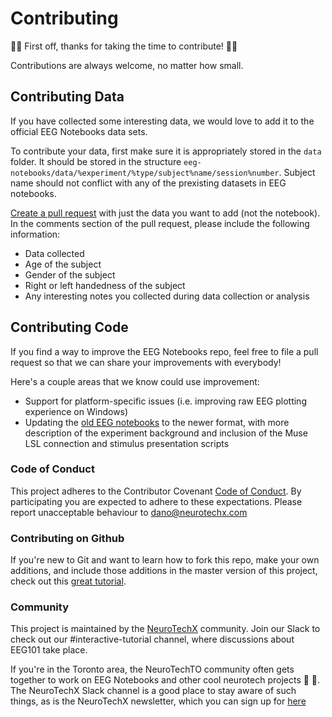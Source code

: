 # Contributing

:tada::clinking_glasses:  First off, thanks for taking the time to contribute! :tada::clinking_glasses:

Contributions are always welcome, no matter how small.

## Contributing Data

If you have collected some interesting data, we would love to add it to the official EEG Notebooks data sets.

To contribute your data, first make sure it is appropriately stored in the `data` folder. It should be stored in the structure `eeg-notebooks/data/%experiment/%type/subject%name/session%number`. Subject name should not conflict with any of the prexisting datasets in EEG notebooks.

[Create a pull request](https://help.github.com/articles/creating-a-pull-request/) with just the data you want to add (not the notebook). In the comments section of the pull request, please include the following information:
- Data collected
- Age of the subject
- Gender of the subject
- Right or left handedness of the subject
- Any interesting notes you collected during data collection or analysis

## Contributing Code

If you find a way to improve the EEG Notebooks repo, feel free to file a pull request so that we can share your improvements with everybody!

Here's a couple areas that we know could use improvement:
- Support for platform-specific issues (i.e. improving raw EEG plotting experience on Windows)
- Updating the [old EEG notebooks](https://github.com/NeuroTechX/eeg-notebooks/tree/master/old_notebooks) to the newer format, with more description of the experiment background and inclusion of the Muse LSL connection and stimulus presentation scripts


### Code of Conduct
This project adheres to the Contributor Covenant [Code of Conduct](CODE_OF_CONDUCT.md).
By participating you are expected to adhere to these expectations. Please report unacceptable behaviour to [dano@neurotechx.com](mailto:dano@neurotechx.com)

### Contributing on Github

If you're new to Git and want to learn how to fork this repo, make your own additions, and include those additions in the master version of this project, check out this [great tutorial](http://blog.davidecoppola.com/2016/11/howto-contribute-to-open-source-project-on-github/).

### Community

This project is maintained by the [NeuroTechX](http://www.neurotechx.com) community. Join our Slack to check out our #interactive-tutorial channel, where discussions about EEG101 take place.

If you're in the Toronto area, the NeuroTechTO community often gets together to work on EEG Notebooks and other cool neurotech projects :beers: :pizza:. The NeuroTechX Slack channel is a good place to stay aware of such things, as is the NeuroTechX newsletter, which you can sign up for [here](http://neurotechx.us12.list-manage.com/subscribe?u=5124b2527cf13d913a8beeea3&id=3519c19837)
